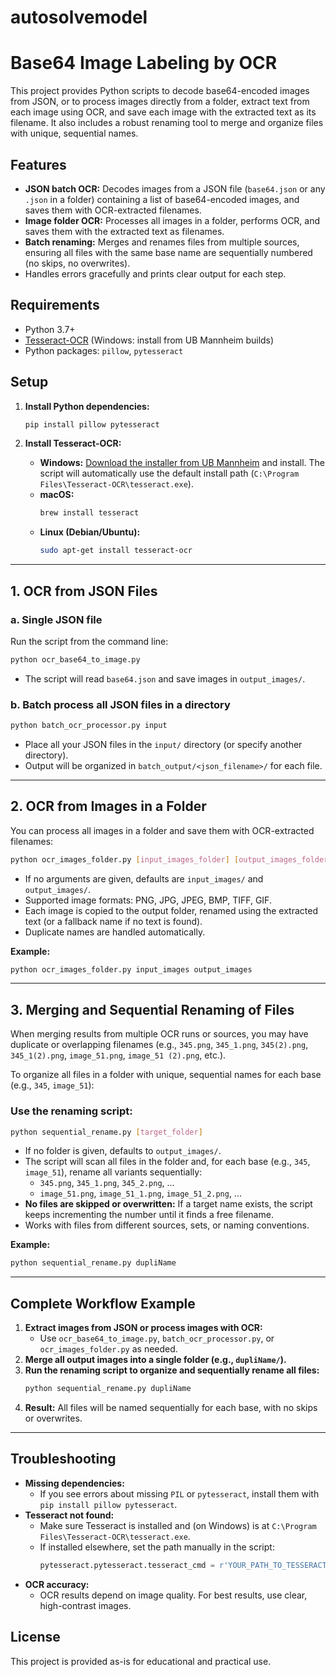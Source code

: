 # autosolvemodel
# Base64 Image Labeling by OCR

This project provides Python scripts to decode base64-encoded images from JSON, or to process images directly from a folder, extract text from each image using OCR, and save each image with the extracted text as its filename. It also includes a robust renaming tool to merge and organize files with unique, sequential names.

## Features
- **JSON batch OCR:** Decodes images from a JSON file (`base64.json` or any `.json` in a folder) containing a list of base64-encoded images, and saves them with OCR-extracted filenames.
- **Image folder OCR:** Processes all images in a folder, performs OCR, and saves them with the extracted text as filenames.
- **Batch renaming:** Merges and renames files from multiple sources, ensuring all files with the same base name are sequentially numbered (no skips, no overwrites).
- Handles errors gracefully and prints clear output for each step.

## Requirements
- Python 3.7+
- [Tesseract-OCR](https://github.com/UB-Mannheim/tesseract/wiki) (Windows: install from UB Mannheim builds)
- Python packages: `pillow`, `pytesseract`

## Setup

1. **Install Python dependencies:**
   ```sh
   pip install pillow pytesseract
   ```

2. **Install Tesseract-OCR:**
   - **Windows:** [Download the installer from UB Mannheim](https://github.com/UB-Mannheim/tesseract/wiki) and install. The script will automatically use the default install path (`C:\Program Files\Tesseract-OCR\tesseract.exe`).
   - **macOS:**
     ```sh
     brew install tesseract
     ```
   - **Linux (Debian/Ubuntu):**
     ```sh
     sudo apt-get install tesseract-ocr
     ```

---

## 1. OCR from JSON Files

### a. Single JSON file
Run the script from the command line:
```sh
python ocr_base64_to_image.py
```
- The script will read `base64.json` and save images in `output_images/`.

### b. Batch process all JSON files in a directory
```sh
python batch_ocr_processor.py input
```
- Place all your JSON files in the `input/` directory (or specify another directory).
- Output will be organized in `batch_output/<json_filename>/` for each file.

---

## 2. OCR from Images in a Folder

You can process all images in a folder and save them with OCR-extracted filenames:

```sh
python ocr_images_folder.py [input_images_folder] [output_images_folder]
```
- If no arguments are given, defaults are `input_images/` and `output_images/`.
- Supported image formats: PNG, JPG, JPEG, BMP, TIFF, GIF.
- Each image is copied to the output folder, renamed using the extracted text (or a fallback name if no text is found).
- Duplicate names are handled automatically.

**Example:**
```sh
python ocr_images_folder.py input_images output_images
```

---

## 3. Merging and Sequential Renaming of Files

When merging results from multiple OCR runs or sources, you may have duplicate or overlapping filenames (e.g., `345.png`, `345_1.png`, `345(2).png`, `345_1(2).png`, `image_51.png`, `image_51 (2).png`, etc.).

To organize all files in a folder with unique, sequential names for each base (e.g., `345`, `image_51`):

### **Use the renaming script:**
```sh
python sequential_rename.py [target_folder]
```
- If no folder is given, defaults to `output_images/`.
- The script will scan all files in the folder and, for each base (e.g., `345`, `image_51`), rename all variants sequentially:
  - `345.png`, `345_1.png`, `345_2.png`, ...
  - `image_51.png`, `image_51_1.png`, `image_51_2.png`, ...
- **No files are skipped or overwritten:** If a target name exists, the script keeps incrementing the number until it finds a free filename.
- Works with files from different sources, sets, or naming conventions.

**Example:**
```sh
python sequential_rename.py dupliName
```

---

## Complete Workflow Example

1. **Extract images from JSON or process images with OCR:**
   - Use `ocr_base64_to_image.py`, `batch_ocr_processor.py`, or `ocr_images_folder.py` as needed.
2. **Merge all output images into a single folder (e.g., `dupliName/`).**
3. **Run the renaming script to organize and sequentially rename all files:**
   ```sh
   python sequential_rename.py dupliName
   ```
4. **Result:** All files will be named sequentially for each base, with no skips or overwrites.

---

## Troubleshooting
- **Missing dependencies:**
  - If you see errors about missing `PIL` or `pytesseract`, install them with `pip install pillow pytesseract`.
- **Tesseract not found:**
  - Make sure Tesseract is installed and (on Windows) is at `C:\Program Files\Tesseract-OCR\tesseract.exe`.
  - If installed elsewhere, set the path manually in the script:
    ```python
    pytesseract.pytesseract.tesseract_cmd = r'YOUR_PATH_TO_TESSERACT.EXE'
    ```
- **OCR accuracy:**
  - OCR results depend on image quality. For best results, use clear, high-contrast images.

## License
This project is provided as-is for educational and practical use. 
